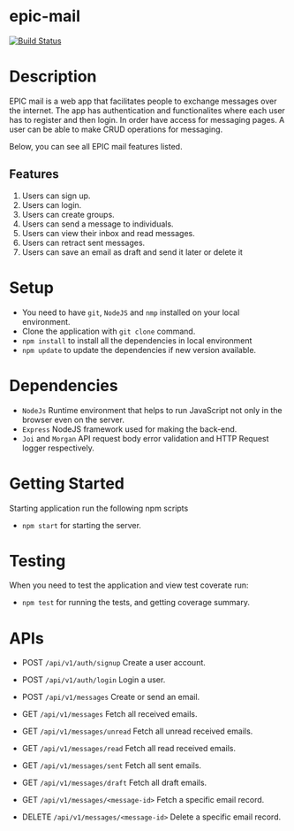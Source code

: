 # epic-mail

[![Build Status](https://travis-ci.org/Hervera/epic-mail.svg?branch=develop)](https://travis-ci.org/Hervera/epic-mail)

# Description

<p>EPIC mail is a web app that facilitates people to exchange messages over the internet. The app has authentication and functionalites where each user has to register and then login. In order have access for messaging pages. A user can be able to make CRUD operations for messaging.</p>

<p>Below, you can see all EPIC mail features listed.</p>

## Features

1. Users can sign up.
2. Users can login.
3. Users can create groups.
4. Users can send a message to individuals.
5. Users can view their inbox and read messages.
6. Users can retract sent messages.
7. Users can save an email as draft and send it later or delete it

# Setup
- You need to have `git`, `NodeJS` and `nmp` installed on your local environment.
- Clone the application with `git clone` command.
- `npm install` to install all the dependencies in local environment
- `npm update` to update the dependencies if new version available.

# Dependencies
* `NodeJs` Runtime environment that helps to run JavaScript not only in the browser even on the server.
* `Express` NodeJS framework used for making the back-end.
* `Joi` and `Morgan` API request body error validation and HTTP Request logger respectively.

# Getting Started
Starting application run the following npm scripts
* `npm start` for starting the server.

# Testing
When you need to test the application and view test coverate run:
* `npm test` for running the tests, and getting coverage summary.

# APIs

* POST `/api/v1/auth/signup` Create a user account.
* POST `/api/v1/auth/login` Login a user.

* POST `/api/v1/messages` Create or send an email.
* GET `/api/v1/messages` Fetch all received emails. 
* GET `/api/v1/messages/unread` Fetch all unread received emails. 
* GET `/api/v1/messages/read` Fetch all read received emails. 
* GET `/api/v1/messages/sent` Fetch all sent emails. 
* GET `/api/v1/messages/draft` Fetch all draft emails. 
* GET `/api/v1/messages/<message-id>` Fetch a specific email record.
* DELETE `/api/v1/messages/<message-id>` Delete a specific email record.
